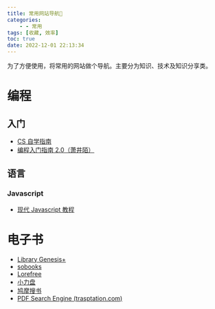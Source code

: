 ```yaml
---
title: 常用网站导航📑
categories:
    - - 常用
tags: [收藏, 效率]
toc: true
date: 2022-12-01 22:13:34
---
```


为了方便使用，将常用的网站做个导航。主要分为知识、技术及知识分享类。

<!-- more -->

# 编程

## 入门

-   [CS 自学指南](https://csdiy.wiki/)
-   [编程入门指南 2.0（萧井陌）](https://zhuanlan.zhihu.com/p/19959253)

## 语言

### Javascript

-   [现代 Javascript 教程](https://zh.javascript.info/)

# 电子书

-   [Library Genesis+](https://libgen.gs/index.php)
-   [sobooks](https://sobooks.net/)
-   [Lorefree](https://lorefree.com/)
-   [小力盘](https://www.xiaolipan.com/index.html)
-   [鸠摩搜书](https://www.jiumodiary.com/)
-   [PDF Search Engine (trasptation.com)](https://trasptation.com/ebook/)
